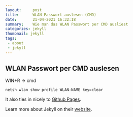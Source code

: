 ```yaml
---
layout:     post
title:      WLAN Passwort auslesen (CMD)
date:       21-04-2021 16:32:18
summary:    Wie man das WLAN Passwort per CMD ausliest
categories: jekyll
thumbnail: jekyll
tags:
 - about
 - jekyll
---
```


## WLAN Passwort per CMD auslesen

WIN+R -> cmd
```
netsh wlan show profile WLAN-NAME key=clear
```

It also ties in nicely to [Github Pages](https://pages.github.com/).

Learn more about Jekyll on their [website](http://jekyllrb.com/).
